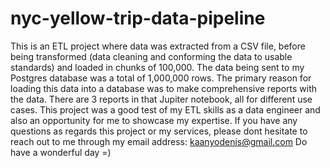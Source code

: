# nyc-yellow-trip-data-pipeline
This is an ETL project where data was extracted from a CSV file, before being transformed (data cleaning and conforming the data to usable standards) and loaded in chunks of 100,000. The data being sent to my Postgres database was a total of 1,000,000 rows. The primary reason for loading this data into a database was to make comprehensive reports with the data. There are 3 reports in that Jupiter notebook, all for different use cases. This project was a good test of my ETL skills as a data engineer and also an opportunity for me to showcase my expertise.
If you have any questions as regards this project or my services, please dont hesitate to reach out to me through my email address: kaanyodenis@gmail.com 
Do have a wonderful day =)
